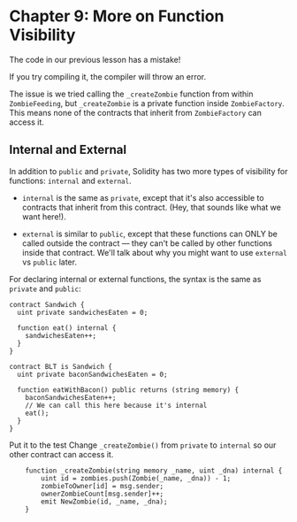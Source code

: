 # Chapter 9: More on Function Visibility

The code in our previous lesson has a mistake!

If you try compiling it, the compiler will throw an error.

The issue is we tried calling the `_createZombie` function from within `ZombieFeeding`, but `_createZombie` is a private function inside `ZombieFactory`. This means none of the contracts that inherit from `ZombieFactory` can access it.

## Internal and External

In addition to `public` and `private`, Solidity has two more types of visibility for functions: `internal` and `external`.

- `internal` is the same as `private`, except that it's also accessible to contracts that inherit from this contract. (Hey, that sounds like what we want here!).

- `external` is similar to `public`, except that these functions can ONLY be called outside the contract — they can't be called by other functions inside that contract. We'll talk about why you might want to use `external` vs `public` later.

For declaring internal or external functions, the syntax is the same as `private` and `public`:

```solidity
contract Sandwich {
  uint private sandwichesEaten = 0;

  function eat() internal {
    sandwichesEaten++;
  }
}

contract BLT is Sandwich {
  uint private baconSandwichesEaten = 0;

  function eatWithBacon() public returns (string memory) {
    baconSandwichesEaten++;
    // We can call this here because it's internal
    eat();
  }
}
```

Put it to the test
Change `_createZombie()` from `private` to `internal` so our other contract can access it.

```solidity
    function _createZombie(string memory _name, uint _dna) internal {
        uint id = zombies.push(Zombie(_name, _dna)) - 1;
        zombieToOwner[id] = msg.sender;
        ownerZombieCount[msg.sender]++;
        emit NewZombie(id, _name, _dna);
    }
```
